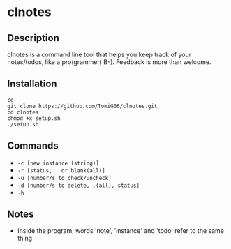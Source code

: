 # clnotes

## Description
clnotes is a command line tool that helps you keep track of your notes/todos, like a pro(grammer) B-). Feedback is more than welcome.

## Installation
```
cd
git clone https://github.com/TomiG06/clnotes.git
cd clnotes
chmod +x setup.sh
./setup.sh
```

## Commands
* `-c [new instance (string)]`
* `-r [status, . or blank(all)]`
* `-u [number/s to check/uncheck]`
* `-d [number/s to delete, .(all), status]`
* `-h`

## Notes

* Inside the program, words 'note', 'instance' and 'todo' refer to the same thing
